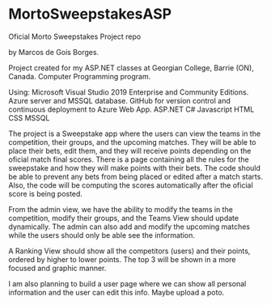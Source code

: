 # MortoSweepstakesASP
Oficial Morto Sweepstakes Project repo

by Marcos de Gois Borges.

Project created for my ASP.NET classes at Georgian College, Barrie (ON), Canada. Computer Programming program.

Using:  Microsoft Visual Studio 2019 Enterprise and Community Editions.
        Azure server and MSSQL database.
        GitHub for version control and continuous deployment to Azure Web App.
        ASP.NET
        C#
        Javascript
        HTML
        CSS
        MSSQL
        
The project is a Sweepstake app where the users can view the teams in the competition, their groups, and the upcoming matches. They will be able to place their bets, edit them, and they will receive points depending on the oficial match final scores. There is a page containing all the rules for the sweepstake and how they will make points with their bets. The code should be able to prevent any bets from being placed or edited after a match starts. Also, the code will be computing the scores automatically after the oficial score is being posted.

From the admin view, we have the ability to modify the teams in the competition, modify their groups, and the Teams View should update dynamically. The admin can also add and modify the upcoming matches while the users should only be able see the information.

A Ranking View should show all the competitors (users) and their points, ordered by higher to lower points. The top 3 will be shown in a more focused and graphic manner.

I am also planning to build a user page where we can show all personal information and the user can edit this info. Maybe upload a poto.

